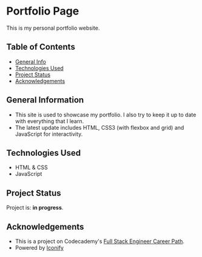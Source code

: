 # Portfolio Page
This is my personal portfolio website.

## Table of Contents
* [General Info](#general-information)
* [Technologies Used](#technologies-used)
* [Project Status](#project-status)
* [Acknowledgements](#acknowledgements)

## General Information
- This site is used to showcase my portfolio. I also try to keep it up to date with everything that I learn.
- The latest update includes HTML, CSS3 (with flexbox and grid) and JavaScript for interactivity.


## Technologies Used
- HTML & CSS
- JavaScript


## Project Status
Project is: **in progress**.


## Acknowledgements
- This is a project on Codecademy's [Full Stack Engineer Career Path](https://www.codecademy.com/learn/paths/full-stack-engineer-career-path/).
- Powered by [Iconify](https://iconify.design)



